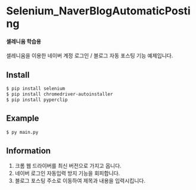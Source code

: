 # Selenium_NaverBlogAutomaticPosting

#### 셀레니움 학습용 <br>
셀레니움을 이용한 네이버 계정 로그인 / 블로그 자동 포스팅 기능 예제입니다.

## Install
``` sh
$ pip install selenium
$ pip install chromedriver-autoinstaller
$ pip install pyperclip
```

## Example
``` sh
$ py main.py
```

## Information
1. 크롬 웹 드라이버를 최신 버전으로 가지고 옵니다. 
2. 네이버 로그인 자동입력 방지 기능을 회피합니다.
3. 블로그 포스팅 주소로 이동하여 제목과 내용을 입력시킵니다.
